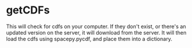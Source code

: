 # getCDFs
This will check for cdfs on your computer. If they don't exist, or there's an updated version on the server, it will download from the server. It will then load the cdfs using spacepy.pycdf, and place them into a dictionary.

